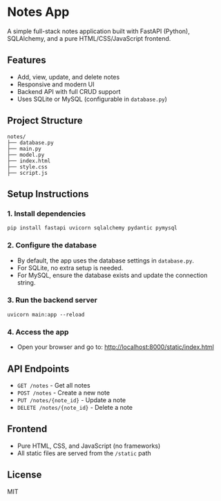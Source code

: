 # Notes App

A simple full-stack notes application built with FastAPI (Python), SQLAlchemy, and a pure HTML/CSS/JavaScript frontend.

## Features
- Add, view, update, and delete notes
- Responsive and modern UI
- Backend API with full CRUD support
- Uses SQLite or MySQL (configurable in `database.py`)

## Project Structure
```
notes/
├── database.py
├── main.py
├── model.py
├── index.html
├── style.css
├── script.js
```

## Setup Instructions

### 1. Install dependencies
```
pip install fastapi uvicorn sqlalchemy pydantic pymysql
```

### 2. Configure the database
- By default, the app uses the database settings in `database.py`.
- For SQLite, no extra setup is needed.
- For MySQL, ensure the database exists and update the connection string.

### 3. Run the backend server
```
uvicorn main:app --reload
```

### 4. Access the app
- Open your browser and go to: [http://localhost:8000/static/index.html](http://localhost:8000/static/index.html)

## API Endpoints
- `GET /notes` - Get all notes
- `POST /notes` - Create a new note
- `PUT /notes/{note_id}` - Update a note
- `DELETE /notes/{note_id}` - Delete a note

## Frontend
- Pure HTML, CSS, and JavaScript (no frameworks)
- All static files are served from the `/static` path

## License
MIT
